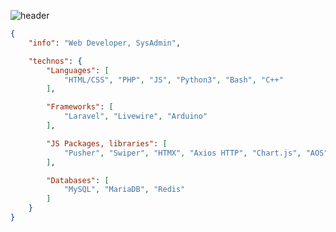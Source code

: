 ![header](https://capsule-render.vercel.app/api?type=waving&color=auto&height=220&section=header&text=Anas&fontSize=60&animation=fadeIn&fontAlignY=38&desc=Web%20Development%20%2F%20SysAdmin&descAlignY=51&descAlign=62)

```json
{
    "info": "Web Developer, SysAdmin",

    "technos": {
        "Languages": [
            "HTML/CSS", "PHP", "JS", "Python3", "Bash", "C++"
        ],

        "Frameworks": [ 
            "Laravel", "Livewire", "Arduino"
        ],

        "JS Packages, libraries": [
            "Pusher", "Swiper", "HTMX", "Axios HTTP", "Chart.js", "AOS"
        ],

        "Databases": [
            "MySQL", "MariaDB", "Redis"
        ]
    }
}
```
